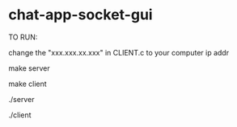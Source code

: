 # chat-app-socket-gui
TO RUN:

change the "xxx.xxx.xx.xxx" in CLIENT.c to your computer ip addr

make server

make client

./server

./client

